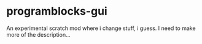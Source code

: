 # programblocks-gui
An experimental scratch mod where i change stuff, i guess.
I need to make more of the description...
